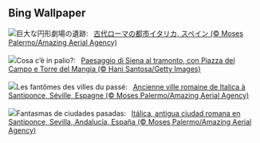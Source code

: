 ## Bing Wallpaper
![](https://www.bing.com/th?id=OHR.ItalicaRuins_JA-JP9815947599_UHD.jpg&w=1000)巨大な円形劇場の遺跡:&nbsp;&ensp;[古代ローマの都市イタリカ, スペイン (© Moses Palermo/Amazing Aerial Agency)](https://www.bing.com/th?id=OHR.ItalicaRuins_JA-JP9815947599_UHD.jpg)
<br><br/>
![](https://www.bing.com/th?id=OHR.PalioDiSiena_IT-IT3821584862_UHD.jpg&w=1000)Cosa c’è in palio?:&nbsp;&ensp;[Paesaggio di Siena al tramonto, con Piazza del Campo e Torre del Mangia (© Hani Santosa/Getty Images)](https://www.bing.com/th?id=OHR.PalioDiSiena_IT-IT3821584862_UHD.jpg)
<br><br/>
![](https://www.bing.com/th?id=OHR.ItalicaRuins_FR-FR7838371593_UHD.jpg&w=1000)Les fantômes des villes du passé:&nbsp;&ensp;[Ancienne ville romaine de Italica à Santiponce, Séville,  Espagne (© Moses Palermo/Amazing Aerial Agency)](https://www.bing.com/th?id=OHR.ItalicaRuins_FR-FR7838371593_UHD.jpg)
<br><br/>
![](https://www.bing.com/th?id=OHR.ItalicaRuins_ES-ES6907151535_UHD.jpg&w=1000)Fantasmas de ciudades pasadas:&nbsp;&ensp;[Itálica, antigua ciudad romana en Santiponce, Sevilla, Andalucía, España (© Moses Palermo/Amazing Aerial Agency)](https://www.bing.com/th?id=OHR.ItalicaRuins_ES-ES6907151535_UHD.jpg)
<br><br/>
